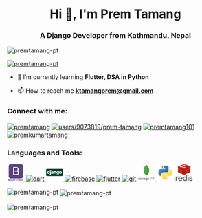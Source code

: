 <h1 align="center">Hi 👋, I'm Prem Tamang</h1>
<h3 align="center">A Django Developer from Kathmandu, Nepal</h3>

<p align="left"> <img src="https://komarev.com/ghpvc/?username=premtamang-pt&label=Profile%20views&color=0e75b6&style=flat" alt="premtamang-pt" /> </p>

<p align="left"> <a href="https://github.com/ryo-ma/github-profile-trophy"><img src="https://github-profile-trophy.vercel.app/?username=premtamang-pt" alt="premtamang-pt" /></a> </p>

- 🌱 I’m currently learning **Flutter, DSA in Python**

- 📫 How to reach me **ktamangprem@gmail.com**

<h3 align="left">Connect with me:</h3>
<p align="left">
<a href="https://linkedin.com/in/premtamang" target="blank"><img align="center" src="https://raw.githubusercontent.com/rahuldkjain/github-profile-readme-generator/master/src/images/icons/Social/linked-in-alt.svg" alt="premtamang" height="30" width="40" /></a>
<a href="https://stackoverflow.com/users/users/9073819/prem-tamang" target="blank"><img align="center" src="https://raw.githubusercontent.com/rahuldkjain/github-profile-readme-generator/master/src/images/icons/Social/stack-overflow.svg" alt="users/9073819/prem-tamang" height="30" width="40" /></a>
<a href="https://fb.com/premtamang101" target="blank"><img align="center" src="https://raw.githubusercontent.com/rahuldkjain/github-profile-readme-generator/master/src/images/icons/Social/facebook.svg" alt="premtamang101" height="30" width="40" /></a>
<a href="https://www.youtube.com/c/premkumartamang" target="blank"><img align="center" src="https://raw.githubusercontent.com/rahuldkjain/github-profile-readme-generator/master/src/images/icons/Social/youtube.svg" alt="premkumartamang" height="30" width="40" /></a>
</p>

<h3 align="left">Languages and Tools:</h3>
<p align="left"> <a href="https://getbootstrap.com" target="_blank" rel="noreferrer"> <img src="https://raw.githubusercontent.com/devicons/devicon/master/icons/bootstrap/bootstrap-plain-wordmark.svg" alt="bootstrap" width="40" height="40"/> </a> <a href="https://dart.dev" target="_blank" rel="noreferrer"> <img src="https://www.vectorlogo.zone/logos/dartlang/dartlang-icon.svg" alt="dart" width="40" height="40"/> </a> <a href="https://www.djangoproject.com/" target="_blank" rel="noreferrer"> <img src="https://raw.githubusercontent.com/devicons/devicon/master/icons/django/django-original.svg" alt="django" width="40" height="40"/> </a> <a href="https://firebase.google.com/" target="_blank" rel="noreferrer"> <img src="https://www.vectorlogo.zone/logos/firebase/firebase-icon.svg" alt="firebase" width="40" height="40"/> </a> <a href="https://flutter.dev" target="_blank" rel="noreferrer"> <img src="https://www.vectorlogo.zone/logos/flutterio/flutterio-icon.svg" alt="flutter" width="40" height="40"/> </a> <a href="https://git-scm.com/" target="_blank" rel="noreferrer"> <img src="https://www.vectorlogo.zone/logos/git-scm/git-scm-icon.svg" alt="git" width="40" height="40"/> </a> <a href="https://www.mongodb.com/" target="_blank" rel="noreferrer"> <img src="https://raw.githubusercontent.com/devicons/devicon/master/icons/mongodb/mongodb-original-wordmark.svg" alt="mongodb" width="40" height="40"/> </a> <a href="https://www.python.org" target="_blank" rel="noreferrer"> <img src="https://raw.githubusercontent.com/devicons/devicon/master/icons/python/python-original.svg" alt="python" width="40" height="40"/> </a> <a href="https://redis.io" target="_blank" rel="noreferrer"> <img src="https://raw.githubusercontent.com/devicons/devicon/master/icons/redis/redis-original-wordmark.svg" alt="redis" width="40" height="40"/> </a> </p>

<p><img align="left" src="https://github-readme-stats.vercel.app/api/top-langs?username=premtamang-pt&show_icons=true&locale=en&layout=compact" alt="premtamang-pt" /></p>

<p>&nbsp;<img align="center" src="https://github-readme-stats.vercel.app/api?username=premtamang-pt&show_icons=true&locale=en" alt="premtamang-pt" /></p>

<p><img align="center" src="https://github-readme-streak-stats.herokuapp.com/?user=premtamang-pt&" alt="premtamang-pt" /></p>
